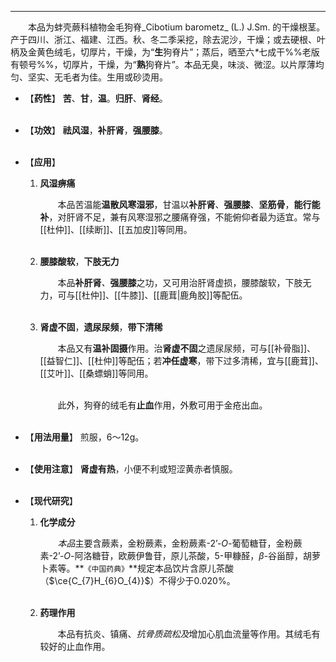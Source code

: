 ---
&emsp;&emsp;本品为蚌壳蕨科植物金毛狗脊_Cibotium barometz_ (L.) J.Sm. 的干燥根茎。产于四川、浙江、福建、江西。秋、冬二季采挖，除去泥沙，干燥；或去硬根、叶柄及金黄色绒毛，切厚片，干燥，为“**生**狗脊片”；蒸后，晒至六<dfn>\*</dfn>七成干%%老版有顿号%%，切厚片，干燥，为“**熟**狗脊片”。本品无臭，味淡、微涩。以片厚薄均匀、坚实、无毛者为佳。生用或砂烫用。

- 【**药性**】
	**苦**、**甘**，**温**。**归肝**、**肾经**。<br></br>

- 【**功效**】
	**祛风湿**，**补肝肾**，**强腰膝**。<br></br>

- 【**应用**】
	1. **风湿痹痛**
		
		&emsp;&emsp;本品苦温能**温散风寒湿邪**，甘温以**补肝肾**、**强腰膝**、**坚筋骨**，**能行能补**，对肝肾不足，兼有风寒湿邪之腰痛脊强，不能俯仰者最为适宜。常与[[杜仲]]、[[续断]]、[[五加皮]]等同用。<br></br>
	
	2. **腰膝酸软**，**下肢无力**
		
		&emsp;&emsp;本品**补肝肾**<dfn>、</dfn>**强腰膝**之功，又可用治肝肾虚损，腰膝酸软，下肢无力，可与[[杜仲]]、[[牛膝]]、[[鹿茸|鹿角胶]]等配伍。<br></br>
	
	3. **肾虚不固**，**遗尿尿频**，**带下清稀**
		
		&emsp;&emsp;本品又有**温补固摄**作用。治**肾虚不固**之遗尿尿频，可与[[补骨脂]]、[[益智仁]]、[[杜仲]]等配伍；若**冲任虚寒**，带下过多清稀，宜与[[鹿茸]]、[[艾叶]]、[[桑螵蛸]]等同用。<br></br>

		&emsp;&emsp;此外，狗脊的绒毛有**止血**作用，外敷可用于金疮出血。<br></br>

- 【**用法用量**】
	煎服，6～12g。<br></br>

- 【**使用注意**】
	**肾虚有热**，小便不利或短涩黄赤者慎服。<br></br>

- 【**现代研究**】
	1. **化学成分**
		
		&emsp;&emsp;<dfn>本品</dfn>主要含蕨素，金粉蕨素，金粉蕨素-$2’$-$O$-葡萄糖苷，金粉蕨素-$2’$-$O$-阿洛糖苷，欧蕨伊鲁苷，原儿茶酸，$5$-甲糠醛，$β$-谷甾醇，胡萝卜素等。**`《中国药典》`**规定本品饮片含原儿茶酸（$\ce{C_{7}H_{6}O_{4}}$）不得少于0.020%。<br></br>
	
	2. **药理作用**
		
		&emsp;&emsp;本品有抗炎、镇痛、<dfn>抗骨质疏松及</dfn>增加心肌血流量等作用。其绒毛有较好的止血作用。